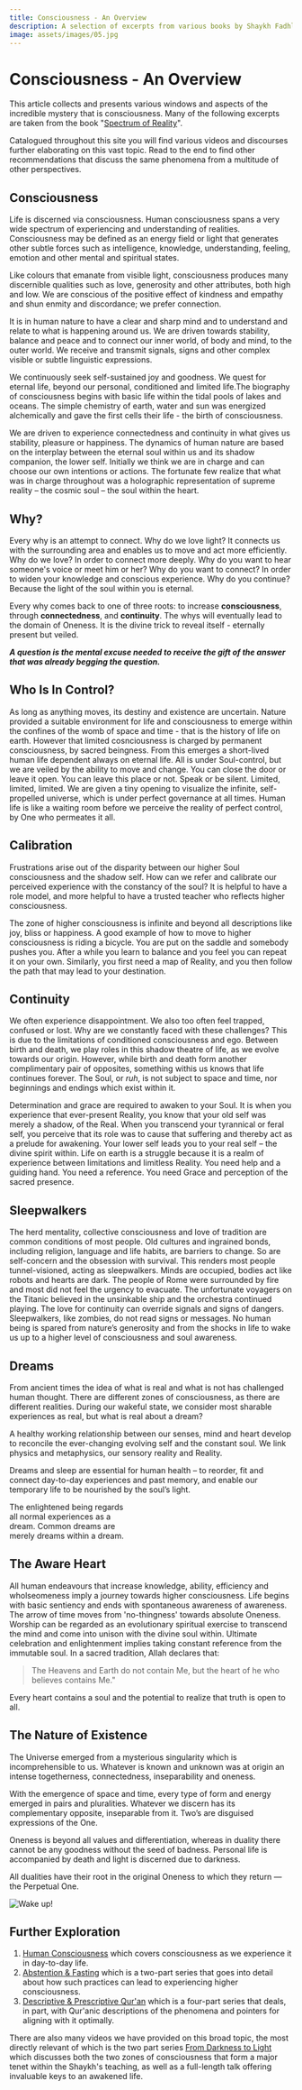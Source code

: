 ```yaml
---
title: Consciousness - An Overview
description: A selection of excerpts from various books by Shaykh Fadhlalla on the critical concept and experience of consciousness as understood within the Sufi cosmology.
image: assets/images/05.jpg
---
```


# Consciousness - An Overview

This article collects and presents various windows and aspects of the incredible mystery that is consciousness. Many of the following excerpts are taken from the book "[Spectrum of Reality](http://spectrumofreality.com/)".

Catalogued throughout this site you will find various videos and discourses further elaborating on this vast topic. Read to the end to find other recommendations that discuss the same phenomena from a multitude of other perspectives.

## Consciousness

Life is discerned via consciousness. Human consciousness spans a very wide spectrum of experiencing and understanding of realities. Consciousness may be defined as an energy field or light that generates other subtle forces such as intelligence, knowledge, understanding, feeling, emotion and other mental and spiritual states.   

Like colours that emanate from visible light, consciousness produces many discernible qualities such as love, generosity and other attributes, both high and low. We are conscious of the positive effect of kindness and empathy and shun enmity and discordance; we prefer connection.  

It is in human nature to have a clear and sharp mind and to understand and relate to what is happening around us. We are driven towards stability, balance and peace and to connect our inner world, of body and mind, to the outer world. We receive and transmit signals, signs and other complex visible or subtle linguistic expressions.   

We continuously seek self-sustained joy and goodness. We quest for eternal life, beyond our personal, conditioned and limited life.The biography of consciousness begins with basic life within the tidal pools of lakes and oceans. The simple chemistry of earth, water and sun was energized alchemically and gave the first cells their life -  the birth of consciousness. 

We are driven to experience connectedness and continuity in what gives us stability, pleasure or happiness. The dynamics of human nature are based on the interplay between the eternal soul within us and its shadow companion, the lower self. Initially we think we are in charge and can choose our own intentions or actions. The fortunate few realize that what was in charge throughout was a holographic representation of supreme reality – the cosmic soul – the soul within the heart. 

## Why?

Every why is an attempt to connect. Why do we love light? It connects us with the surrounding area and enables us to move and act more efficiently. Why do we love? In order to connect more deeply. Why do you want to hear someone's voice or meet him or her? Why do you want to connect? In order to widen your knowledge and conscious experience. Why do you continue? Because the light of the soul within you is eternal.

Every why comes back to one of three roots: to increase **consciousness**, through **connectedness**, and **continuity**. The whys will eventually lead to the domain of Oneness. It is the divine trick to reveal itself - eternally present but veiled.

**_A question is the mental excuse needed to receive the gift of the answer that was already begging the question._**

## Who Is In Control?

As long as anything moves, its destiny and existence are uncertain. Nature provided a suitable environment for life and consciousness to emerge within the confines of the womb of space and time - that is the history of life on earth. However that limited cosnciousness is charged by permanent consciousness, by sacred beingness. From this emerges a short-lived human life dependent always on eternal life. All is under Soul-control, but we are veiled by the ability to move and change. You can close the door or leave it open. You can leave this place or not. Speak or be silent. Limited, limited, limited. We are given a tiny opening to visualize the infinite, self-propelled universe, which is under perfect governance at all times. Human life is like a waiting room before we perceive the reality of perfect control, by One who permeates it all.

## Calibration

Frustrations arise out of the disparity between our higher Soul consciousness and the shadow self. How can we refer and calibrate our perceived experience with the constancy of the soul? It is helpful to have a role model, and more helpful to have a trusted teacher who reflects higher consciousness. 

The zone of higher consciousness is infinite and beyond all descriptions like joy, bliss or happiness. A good example of how to move to higher consciousness is riding a bicycle. You are put on the saddle and somebody pushes you. After a while you learn to balance and you feel you can repeat it on your own. Similarly, you first need a map of Reality, and you then follow the path that may lead to your destination. 

## Continuity

We often experience disappointment. We also too often feel trapped, confused or lost. Why are we constantly faced with these challenges? This is due to the limitations of conditioned consciousness and ego. Between birth and death, we play roles in this shadow theatre of life, as we evolve towards our origin. However, while birth and death form another complimentary pair of opposites, something withis us knows that life continues forever. The Soul, or _ruh_, is not subject to space and time, nor beginnings and endings which exist within it.

Determination and grace are required to awaken to your Soul. It is when you experience that ever-present Reality, you know that your old self was merely a shadow, of the Real. When you transcend your tyrannical or feral self, you perceive that its role was to cause that suffering and thereby act as a prelude for awakening. Your lower self leads you to your real self – the divine spirit within. Life on earth is a struggle because it is a realm of experience between limitations and limitless Reality. You need help and a guiding hand. You need a reference. You need Grace and perception of the sacred presence. 

## Sleepwalkers    

The herd mentality, collective consciousness and love of tradition are common conditions of most people. Old cultures and ingrained bonds, including religion, language and life habits, are barriers to change. So are self-concern and the obsession with survival. This renders most people tunnel-visioned, acting as sleepwalkers. Minds are occupied, bodies act like robots and hearts are dark.
The people of Rome were surrounded by fire and most did not feel the urgency to evacuate. The unfortunate voyagers on the Titanic believed in the unsinkable ship and the orchestra continued playing. The love for continuity can override signals and signs of dangers. Sleepwalkers, like zombies, do not read signs or messages.
No human being is spared from nature’s generosity and from the shocks in life to wake us up to a higher level of consciousness and soul awareness.

## Dreams  

From ancient times the idea of what is real and what is not has challenged human thought. There are different zones of consciousness, as there are different realities. During our wakeful state, we consider most sharable experiences as real, but what is real about a dream?  

A healthy working relationship between our senses, mind and heart develop to reconcile the ever-changing evolving self and the constant soul. We link physics and metaphysics, our sensory reality and Reality.  

Dreams and sleep are essential for human health – to reorder, fit and connect day-to-day experiences and past memory, and enable our temporary life to be nourished by the soul’s light.  

The enlightened being regards  
all normal experiences as a  
dream. Common dreams are  
merely dreams within a dream.

## The Aware Heart

All human endeavours that increase knowledge, ability, efficiency and wholseomeness imply a journey towards higher consciousness. Life begins with basic sentiency and ends with spontaneous awareness of awareness. The arrow of time moves from 'no-thingness' towards absolute Oneness. Worship can be regarded as an evolutionary spiritual exercise to transcend the mind and come into unison with the divine soul within. Ultimate celebration and enlightenment implies taking constant reference from the immutable soul. In a sacred tradition, Allah declares that:

> The Heavens and Earth do not contain Me, but the heart of he who believes contains Me."

Every heart contains a soul and the potential to realize that truth is open to all.

## The Nature of Existence   

The Universe emerged from a mysterious singularity which is incomprehensible to us. Whatever is known and unknown was at origin an intense togetherness, connectedness, inseparability and oneness.  

With the emergence of space and time, every type of form and energy emerged in pairs and pluralities. Whatever we discern has its complementary opposite, inseparable from it. Two’s are disguised expressions of the One.          

Oneness is beyond all values and differentiation, whereas in duality there cannot be any goodness without the seed of badness. Personal life is accompanied by death and light is discerned due to darkness.  

All dualities have their root in the original Oneness to which they return — the Perpetual One.   

![Wake up!](../assets/images/05.jpg)

## Further Exploration

1. [Human Consciousness](../../audios/single-talks/#human-consciousness) which covers consciousness as we experience it in day-to-day life.
2. [Abstention & Fasting](../../audios/series/abstention-fasting) which is a two-part series that goes into detail about how such practices can lead to experiencing higher consciousness.
3. [Descriptive & Prescriptive Qur'an](../../audios/series/descriptive-prescriptive-quran) which is a four-part series that deals, in part, with Qur'anic descriptions of the phenomena and pointers for aligning with it optimally.

There are also many videos we have provided on this broad topic, the most directly relevant of which is the two part series [From Darkness to Light](../../videos/quran/darkness-to-light/) which discusses both the two zones of consciousness that form a major tenet within the Shaykh's teaching, as well as a full-length talk offering invaluable keys to an awakened life.
